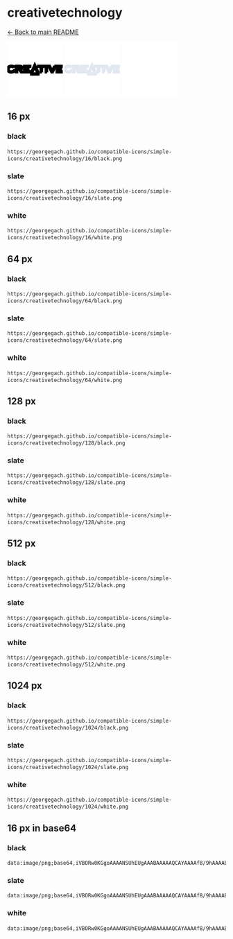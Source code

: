# creativetechnology

[← Back to main README](../../README.md)


<img src="./128/black.png" width="128" alt="creativetechnology black icon" />
<img src="./128/slate.png" width="128" alt="creativetechnology slate icon" />
<img src="./128/white.png" width="128" alt="creativetechnology white icon" />

## 16 px

### black
```
https://georgegach.github.io/compatible-icons/simple-icons/creativetechnology/16/black.png
```

### slate
```
https://georgegach.github.io/compatible-icons/simple-icons/creativetechnology/16/slate.png
```

### white
```
https://georgegach.github.io/compatible-icons/simple-icons/creativetechnology/16/white.png
```

## 64 px

### black
```
https://georgegach.github.io/compatible-icons/simple-icons/creativetechnology/64/black.png
```

### slate
```
https://georgegach.github.io/compatible-icons/simple-icons/creativetechnology/64/slate.png
```

### white
```
https://georgegach.github.io/compatible-icons/simple-icons/creativetechnology/64/white.png
```

## 128 px

### black
```
https://georgegach.github.io/compatible-icons/simple-icons/creativetechnology/128/black.png
```

### slate
```
https://georgegach.github.io/compatible-icons/simple-icons/creativetechnology/128/slate.png
```

### white
```
https://georgegach.github.io/compatible-icons/simple-icons/creativetechnology/128/white.png
```

## 512 px

### black
```
https://georgegach.github.io/compatible-icons/simple-icons/creativetechnology/512/black.png
```

### slate
```
https://georgegach.github.io/compatible-icons/simple-icons/creativetechnology/512/slate.png
```

### white
```
https://georgegach.github.io/compatible-icons/simple-icons/creativetechnology/512/white.png
```

## 1024 px

### black
```
https://georgegach.github.io/compatible-icons/simple-icons/creativetechnology/1024/black.png
```

### slate
```
https://georgegach.github.io/compatible-icons/simple-icons/creativetechnology/1024/slate.png
```

### white
```
https://georgegach.github.io/compatible-icons/simple-icons/creativetechnology/1024/white.png
```

## 16 px in base64

### black
```
data:image/png;base64,iVBORw0KGgoAAAANSUhEUgAAABAAAAAQCAYAAAAf8/9hAAAABmJLR0QA/wD/AP+gvaeTAAAAkklEQVQ4je3PvwqBcRSH8c/vlaREmazKIJPciBtxBW7HDbgGs0mxmBiUiSh/8nc5g80ky/ss3zN8e8455Pyc0rdCQhctVFHECm1cUMMTt8gH5rijhwz2mOAcpXvkFFuccMASV+wibzhmYenEuevYktCMUgrJCAtsMEMBxYQKGmE9oh7v9TGIeYgxyiF8ffRy/s4bvIYj5Ytx7WwAAAAASUVORK5CYII=
```

### slate
```
data:image/png;base64,iVBORw0KGgoAAAANSUhEUgAAABAAAAAQCAYAAAAf8/9hAAAABmJLR0QA/wD/AP+gvaeTAAAA0ElEQVQ4je3PMUrDABiG4ff7kxIs2oI4uCgIDuIkgufwIp7A63gBT+JQ0KWTRUSzGCyUpkn+z0VnJ8Ghz/wuL2z9rfnc1W+NXuqPC9BppidOj6IsnjM5Uw5rKaYDpKQOMu0YXOZjdEVPDJcQocVb0yDNMFfgCjuRAunB9pHMnkUv9G77WNIKGEsO2+swBPY5uBJeIA2AsE+EOyMJVhJ3IZ6AV/DMpoAYqa7r3ZbqMLq+3YxjGRvtAxTWdeKb79Xbdjm9Lw+anfiUcmL/dFv/wRejV2TUMpoS/QAAAABJRU5ErkJggg==
```

### white
```
data:image/png;base64,iVBORw0KGgoAAAANSUhEUgAAABAAAAAQCAYAAAAf8/9hAAAABmJLR0QA/wD/AP+gvaeTAAAAnElEQVQ4je3PMWqCYRBF0fP9ImKIEaxsFAIWIZUIWUc24grcjhtwJRaC9loE0gmCKNGMzRR2VmLjbWaK++YxPLkvEdG45ZSIGGKAN9SxxgcOaOMffznPWOKEEaoSEVss8IVGihXm6KGVgV/0scdLOocql88Mb7Kl4D2bS4amWOEnC2uol4h4RRdH7NDJ974xzn2CGZp5MK68Jw/nAnuOKOW54IaxAAAAAElFTkSuQmCC
```

